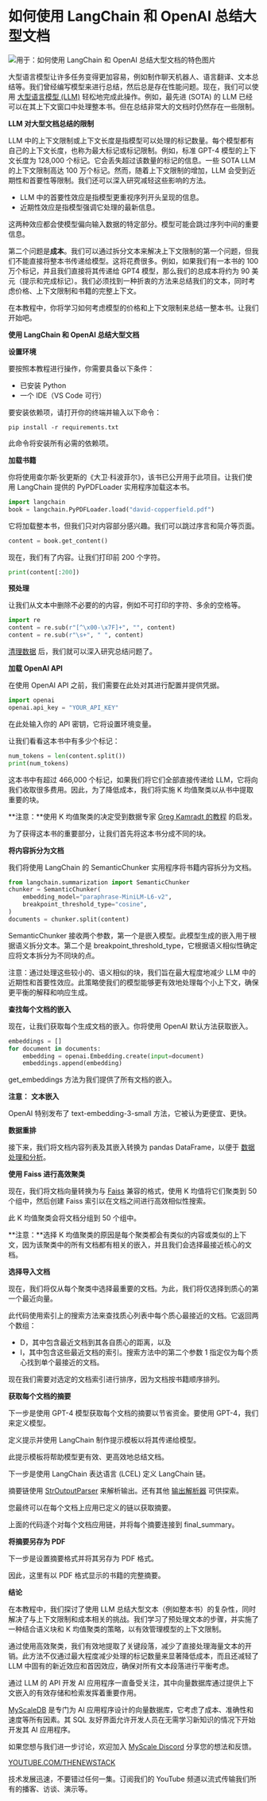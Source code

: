 # 如何使用 LangChain 和 OpenAI 总结大型文档

![用于：如何使用 LangChain 和 OpenAI 总结大型文档的特色图片](https://cdn.thenewstack.io/media/2024/04/194e19a1-alley-1024x576.jpg)

大型语言模型让许多任务变得更加容易，例如制作聊天机器人、语言翻译、文本总结等。我们曾经编写模型来进行总结，然后总是存在性能问题。现在，我们可以使用 [大型语言模型 (LLM)](https://roadmap.sh/guides/introduction-to-llms) 轻松地完成此操作。例如，最先进 (SOTA) 的 LLM 已经可以在其上下文窗口中处理整本书。但在总结非常大的文档时仍然存在一些限制。

**LLM 对大型文档总结的限制**

LLM 中的上下文限制或上下文长度是指模型可以处理的标记数量。每个模型都有自己的上下文长度，也称为最大标记或标记限制。例如，标准 GPT-4 模型的上下文长度为 128,000 个标记。它会丢失超过该数量的标记的信息。一些 SOTA LLM 的上下文限制高达 100 万个标记。然而，随着上下文限制的增加，LLM 会受到近期性和首要性等限制。我们还可以深入研究减轻这些影响的方法。

- LLM 中的首要性效应是指模型更重视序列开头呈现的信息。
- 近期性效应是指模型强调它处理的最新信息。

这两种效应都会使模型偏向输入数据的特定部分。模型可能会跳过序列中间的重要信息。

第二个问题是**成本**。我们可以通过拆分文本来解决上下文限制的第一个问题，但我们不能直接将整本书传递给模型。这将花费很多。例如，如果我们有一本书的 100 万个标记，并且我们直接将其传递给 GPT4 模型，那么我们的总成本将约为 90 美元（提示和完成标记）。我们必须找到一种折衷的方法来总结我们的文本，同时考虑价格、上下文限制和书籍的完整上下文。

在本教程中，你将学习如何考虑模型的价格和上下文限制来总结一整本书。让我们开始吧。

**使用 LangChain 和 OpenAI 总结大型文档**

**设置环境**

要按照本教程进行操作，你需要具备以下条件：

- 已安装 Python
- 一个 IDE（VS Code 可行）

要安装依赖项，请打开你的终端并输入以下命令：

```
pip install -r requirements.txt
```

此命令将安装所有必需的依赖项。

**加载书籍**

你将使用查尔斯·狄更斯的《大卫·科波菲尔》，该书已公开用于此项目。让我们使用 LangChain 提供的 PyPDFLoader 实用程序加载这本书。

```python
import langchain
book = langchain.PyPDFLoader.load("david-copperfield.pdf")
```

它将加载整本书，但我们只对内容部分感兴趣。我们可以跳过序言和简介等页面。

```python
content = book.get_content()
```

现在，我们有了内容。让我们打印前 200 个字符。

```python
print(content[:200])
```

**预处理**

让我们从文本中删除不必要的的内容，例如不可打印的字符、多余的空格等。

```python
import re
content = re.sub(r"[^\x00-\x7F]+", "", content)
content = re.sub(r"\s+", " ", content)
```

[清理数据](https://thenewstack.io/clean-data-is-the-foundation-of-effective-machine-learning/) 后，我们就可以深入研究总结问题了。

**加载 OpenAI API**

在使用 OpenAI API 之前，我们需要在此处对其进行配置并提供凭据。

```python
import openai
openai.api_key = "YOUR_API_KEY"
```

在此处输入你的 API 密钥，它将设置环境变量。

让我们看看这本书中有多少个标记：

```python
num_tokens = len(content.split())
print(num_tokens)
```

这本书中有超过 466,000 个标记，如果我们将它们全部直接传递给 LLM，它将向我们收取很多费用。因此，为了降低成本，我们将实施 K 均值聚类以从书中提取重要的块。

**注意：**使用 K 均值聚类的决定受到数据专家 [Greg Kamradt 的教程](https://www.youtube.com/watch?v=qaPMdcCqtWk&t=870s&ab_channel=GregKamradt%28DataIndy%29) 的启发。

为了获得这本书的重要部分，让我们首先将这本书分成不同的块。

**将内容拆分为文档**

我们将使用 LangChain 的 SemanticChunker 实用程序将书籍内容拆分为文档。

```python
from langchain.summarization import SemanticChunker
chunker = SemanticChunker(
    embedding_model="paraphrase-MiniLM-L6-v2",
    breakpoint_threshold_type="cosine",
)
documents = chunker.split(content)
```

SemanticChunker 接收两个参数，第一个是嵌入模型。此模型生成的嵌入用于根据语义拆分文本。第二个是 breakpoint_threshold_type，它根据语义相似性确定应将文本拆分为不同块的点。

注意：通过处理这些较小的、语义相似的块，我们旨在最大程度地减少 LLM 中的近期性和首要性效应。此策略使我们的模型能够更有效地处理每个小上下文，确保更平衡的解释和响应生成。

**查找每个文档的嵌入**

现在，让我们获取每个生成文档的嵌入。你将使用 OpenAI 默认方法获取嵌入。

```python
embeddings = []
for document in documents:
    embedding = openai.Embedding.create(input=document)
    embeddings.append(embedding)
```

get_embeddings 方法为我们提供了所有文档的嵌入。

**注意：**
**文本嵌入**

OpenAI 特别发布了 text-embedding-3-small 方法，它被认为更便宜、更快。

**数据重排**

接下来，我们将文档内容列表及其嵌入转换为 pandas DataFrame，以便于 [数据处理和分析](https://thenewstack.io/apache-flink-for-real-time-data-analysis/)。

**使用 Faiss 进行高效聚类**

现在，我们将文档向量转换为与 [Faiss](https://github.com/facebookresearch/faiss) 兼容的格式，使用 K 均值将它们聚类到 50 个组中，然后创建 Faiss 索引以在文档之间进行高效相似性搜索。

此 K 均值聚类会将文档分组到 50 个组中。

**注意：**选择 K 均值聚类的原因是每个聚类都会有类似的内容或类似的上下文，因为该聚类中的所有文档都有相关的嵌入，并且我们会选择最接近核心的文档。

**选择导入文档**

现在，我们将仅从每个聚类中选择最重要的文档。为此，我们将仅选择到质心的第一个最近向量。

此代码使用索引上的搜索方法来查找质心列表中每个质心最接近的文档。它返回两个数组：

* D，其中包含最近文档到其各自质心的距离，以及
* I，其中包含这些最近文档的索引。搜索方法中的第二个参数 1 指定仅为每个质心找到单个最接近的文档。

现在我们需要对选定的文档索引进行排序，因为文档按书籍顺序排列。

**获取每个文档的摘要**

下一步是使用 GPT-4 模型获取每个文档的摘要以节省资金。要使用 GPT-4，我们来定义模型。

定义提示并使用 LangChain 制作提示模板以将其传递给模型。

此提示模板将帮助模型更有效、更高效地总结文档。

下一步是使用 LangChain 表达语言 (LCEL) 定义 LangChain 链。

摘要链使用 [StrOutputParser](https://api.python.langchain.com/en/latest/output_parsers/langchain_core.output_parsers.string.StrOutputParser.html) 来解析输出。还有其他 [输出解析器](https://python.langchain.com/docs/modules/model_io/output_parsers/) 可供探索。

您最终可以在每个文档上应用已定义的链以获取摘要。

上面的代码逐个对每个文档应用链，并将每个摘要连接到 final_summary。

**将摘要另存为 PDF**

下一步是设置摘要格式并将其另存为 PDF 格式。

因此，这里有以 PDF 格式显示的书籍的完整摘要。

**结论**

在本教程中，我们探讨了使用 LLM 总结大型文本（例如整本书）的复杂性，同时解决了与上下文限制和成本相关的挑战。我们学习了预处理文本的步骤，并实施了一种结合语义块和 K 均值聚类的策略，以有效管理模型的上下文限制。

通过使用高效聚类，我们有效地提取了关键段落，减少了直接处理海量文本的开销。此方法不仅通过最大程度减少处理的标记数量来显著降低成本，而且还减轻了 LLM 中固有的新近效应和首因效应，确保对所有文本段落进行平衡考虑。

通过 LLM 的 API 开发 AI 应用程序一直备受关注，其中向量数据库通过提供上下文嵌入的有效存储和检索发挥着重要作用。

[MyScaleDB](https://myscale.com/) 是专门为 AI 应用程序设计的向量数据库，它考虑了成本、准确性和速度等所有因素。其 SQL 友好界面允许开发人员在无需学习新知识的情况下开始开发其 AI 应用程序。

如果您想与我们进一步讨论，欢迎加入 [MyScale Discord](https://discord.gg/D2qpkqc4Jq) 分享您的想法和反馈。

[YOUTUBE.COM/THENEWSTACK](https://youtube.com/thenewstack?sub_confirmation=1)

技术发展迅速，不要错过任何一集。订阅我们的 YouTube 频道以流式传输我们所有的播客、访谈、演示等。